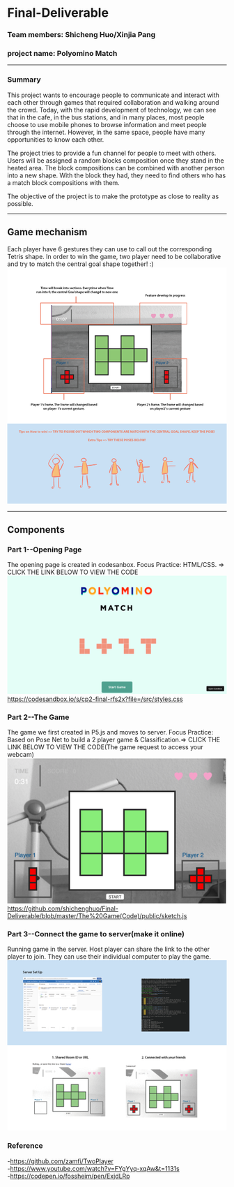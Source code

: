# Final-Deliverable
### Team members: Shicheng Huo/Xinjia Pang<br/>
### project name: Polyomino Match

---
### Summary

This project wants to encourage people to communicate and interact with each other through games that required collaboration and walking around the crowd. Today, with the rapid development of technology, we can see that in the cafe, in the bus stations, and in many places, most people choose to use mobile phones to browse information and meet people through the internet. However, in the same space, people have many opportunities to know each other. 

The project tries to provide a fun channel for people to meet with others. Users will be assigned a random blocks composition once they stand in the heated area. The block compositions can be combined with another person into a new shape. With the block they had, they need to find others who has a match block compositions with them.

The objective of the project is to make the prototype as close to reality as possible.

---
## Game mechanism

Each player have 6 gestures they can use to call out the corresponding Tetris shape. In order to win the game, two player need to be collaborative and try to match the central goal shape together! :)
![Image description](https://github.com/shichenghuo/Final-Deliverable/blob/master/Game%20Guide-01.png)

---
## Components
### Part 1--Opening Page
The opening page is created in codesanbox. Focus Practice: HTML/CSS. => CLICK THE LINK BELOW TO VIEW THE CODE<br/>
![Image description](https://github.com/shichenghuo/Final-Deliverable/blob/master/Opening%20Pgae.png)
https://codesandbox.io/s/cp2-final-rfs2x?file=/src/styles.css
### Part 2--The Game
The game we first created in P5.js and moves to server. Focus Practice: Based on Pose Net to build a 2 player game & Classification.=> CLICK THE LINK BELOW TO VIEW THE CODE(The game request to access your webcam)<br/>
![Image description](https://github.com/shichenghuo/Final-Deliverable/blob/master/Game.png)
https://github.com/shichenghuo/Final-Deliverable/blob/master/The%20Game(Code)/public/sketch.js
### Part 3--Connect the game to server(make it online)
Running game in the server. Host player can share the link to the other player to join. They can use their individual computer to play the game.<br/>
![Image description](https://github.com/shichenghuo/Final-Deliverable/blob/master/Explain%20part%203-01.png)
### Reference
-https://github.com/zamfi/TwoPlayer<br/>
-https://www.youtube.com/watch?v=FYgYyq-xqAw&t=1131s<br/>
-https://codepen.io/fossheim/pen/ExjdLRp<br/>


